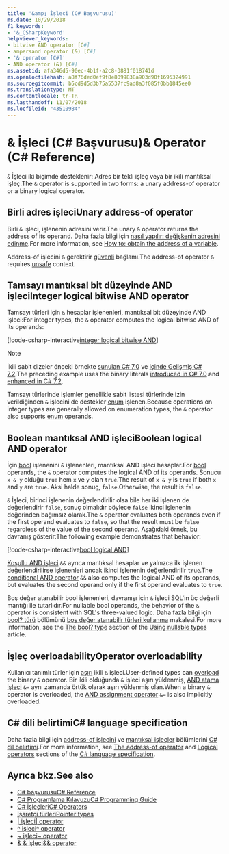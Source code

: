 ```yaml
---
title: '&amp; İşleci (C# Başvurusu)'
ms.date: 10/29/2018
f1_keywords:
- '&_CSharpKeyword'
helpviewer_keywords:
- bitwise AND operator [C#]
- ampersand operator (&) [C#]
- '& operator [C#]'
- AND operator (&) [C#]
ms.assetid: afa346d5-90ec-4b1f-a2c8-3881f018741d
ms.openlocfilehash: a8f76ded0ef9f8e8099838a903d90f1695324991
ms.sourcegitcommit: b5cd9d5d3b75a5537fc9ad8a3f085f0bb1845ee0
ms.translationtype: MT
ms.contentlocale: tr-TR
ms.lasthandoff: 11/07/2018
ms.locfileid: "43510984"
---
```

# <a name="amp-operator-c-reference"></a><span data-ttu-id="dcafa-102">&amp; İşleci (C# Başvurusu)</span><span class="sxs-lookup"><span data-stu-id="dcafa-102">&amp; Operator (C# Reference)</span></span>

<span data-ttu-id="dcafa-103">`&` İşleci iki biçimde desteklenir: Adres bir tekli işleç veya bir ikili mantıksal işleç.</span><span class="sxs-lookup"><span data-stu-id="dcafa-103">The `&` operator is supported in two forms: a unary address-of operator or a binary logical operator.</span></span>

## <a name="unary-address-of-operator"></a><span data-ttu-id="dcafa-104">Birli adres işleci</span><span class="sxs-lookup"><span data-stu-id="dcafa-104">Unary address-of operator</span></span>

<span data-ttu-id="dcafa-105">Birli `&` işleci, işlenenin adresini verir.</span><span class="sxs-lookup"><span data-stu-id="dcafa-105">The unary `&` operator returns the address of its operand.</span></span> <span data-ttu-id="dcafa-106">Daha fazla bilgi için [nasıl yapılır: değişkenin adresini edinme](../../programming-guide/unsafe-code-pointers/how-to-obtain-the-address-of-a-variable.md).</span><span class="sxs-lookup"><span data-stu-id="dcafa-106">For more information, see [How to: obtain the address of a variable](../../programming-guide/unsafe-code-pointers/how-to-obtain-the-address-of-a-variable.md).</span></span>

<span data-ttu-id="dcafa-107">Address-of işlecini `&` gerektirir [güvenli](../keywords/unsafe.md) bağlamı.</span><span class="sxs-lookup"><span data-stu-id="dcafa-107">The address-of operator `&` requires [unsafe](../keywords/unsafe.md) context.</span></span>

## <a name="integer-logical-bitwise-and-operator"></a><span data-ttu-id="dcafa-108">Tamsayı mantıksal bit düzeyinde AND işleci</span><span class="sxs-lookup"><span data-stu-id="dcafa-108">Integer logical bitwise AND operator</span></span>

<span data-ttu-id="dcafa-109">Tamsayı türleri için `&` hesaplar işlenenleri, mantıksal bit düzeyinde AND işleci:</span><span class="sxs-lookup"><span data-stu-id="dcafa-109">For integer types, the `&` operator computes the logical bitwise AND of its operands:</span></span>

[!code-csharp-interactive[integer logical bitwise AND](~/samples/snippets/csharp/language-reference/operators/AndOperatorExamples.cs#IntegerOperands)]

> [!NOTE]
> <span data-ttu-id="dcafa-110">İkili sabit dizeler önceki örnekte [sunulan C# 7.0](../../whats-new/csharp-7.md#numeric-literal-syntax-improvements) ve [içinde Gelişmiş C# 7.2](../../whats-new/csharp-7-2.md#leading-underscores-in-numeric-literals).</span><span class="sxs-lookup"><span data-stu-id="dcafa-110">The preceding example uses the binary literals [introduced in C# 7.0](../../whats-new/csharp-7.md#numeric-literal-syntax-improvements) and [enhanced in C# 7.2](../../whats-new/csharp-7-2.md#leading-underscores-in-numeric-literals).</span></span>

<span data-ttu-id="dcafa-111">Tamsayı türlerinde işlemler genellikle sabit listesi türlerinde izin verildiğinden `&` işlecini de destekler [enum](../keywords/enum.md) işlenen.</span><span class="sxs-lookup"><span data-stu-id="dcafa-111">Because operations on integer types are generally allowed on enumeration types, the `&` operator also supports [enum](../keywords/enum.md) operands.</span></span>

## <a name="boolean-logical-and-operator"></a><span data-ttu-id="dcafa-112">Boolean mantıksal AND işleci</span><span class="sxs-lookup"><span data-stu-id="dcafa-112">Boolean logical AND operator</span></span>

<span data-ttu-id="dcafa-113">İçin [bool](../keywords/bool.md) işlenenini `&` işlenenleri, mantıksal AND işleci hesaplar.</span><span class="sxs-lookup"><span data-stu-id="dcafa-113">For [bool](../keywords/bool.md) operands, the `&` operator computes the logical AND of its operands.</span></span> <span data-ttu-id="dcafa-114">Sonucu `x & y` olduğu `true` hem `x` ve `y` olan `true`.</span><span class="sxs-lookup"><span data-stu-id="dcafa-114">The result of `x & y` is `true` if both `x` and `y` are `true`.</span></span> <span data-ttu-id="dcafa-115">Aksi halde sonuç, `false`.</span><span class="sxs-lookup"><span data-stu-id="dcafa-115">Otherwise, the result is `false`.</span></span>

<span data-ttu-id="dcafa-116">`&` İşleci, birinci işlenenin değerlendirilir olsa bile her iki işlenen de değerlendirir `false`, sonuç olmalıdır böylece `false` ikinci işlenenin değerinden bağımsız olarak.</span><span class="sxs-lookup"><span data-stu-id="dcafa-116">The `&` operator evaluates both operands even if the first operand evaluates to `false`, so that the result must be `false` regardless of the value of the second operand.</span></span> <span data-ttu-id="dcafa-117">Aşağıdaki örnek, bu davranış gösterir:</span><span class="sxs-lookup"><span data-stu-id="dcafa-117">The following example demonstrates that behavior:</span></span>

[!code-csharp-interactive[bool logical AND](~/samples/snippets/csharp/language-reference/operators/AndOperatorExamples.cs#BooleanOperands)]

<span data-ttu-id="dcafa-118">[Koşullu AND işleci](conditional-and-operator.md) `&&` ayrıca mantıksal hesaplar ve yalnızca ilk işlenen değerlendirilirse işlenenleri ancak ikinci işlenenin değerlendirilir `true`.</span><span class="sxs-lookup"><span data-stu-id="dcafa-118">The [conditional AND operator](conditional-and-operator.md) `&&` also computes the logical AND of its operands, but evaluates the second operand only if the first operand evaluates to `true`.</span></span>

<span data-ttu-id="dcafa-119">Boş değer atanabilir bool işlenenleri, davranışı için `&` işleci SQL'in üç değerli mantığı ile tutarlıdır.</span><span class="sxs-lookup"><span data-stu-id="dcafa-119">For nullable bool operands, the behavior of the `&` operator is consistent with SQL's three-valued logic.</span></span> <span data-ttu-id="dcafa-120">Daha fazla bilgi için [bool? türü](../../programming-guide/nullable-types/using-nullable-types.md#the-bool-type) bölümünü [boş değer atanabilir türleri kullanma](../../programming-guide/nullable-types/using-nullable-types.md) makalesi.</span><span class="sxs-lookup"><span data-stu-id="dcafa-120">For more information, see the [The bool? type](../../programming-guide/nullable-types/using-nullable-types.md#the-bool-type) section of the [Using nullable types](../../programming-guide/nullable-types/using-nullable-types.md) article.</span></span>

## <a name="operator-overloadability"></a><span data-ttu-id="dcafa-121">İşleç overloadability</span><span class="sxs-lookup"><span data-stu-id="dcafa-121">Operator overloadability</span></span>

<span data-ttu-id="dcafa-122">Kullanıcı tanımlı türler için [aşırı](../keywords/operator.md) ikili `&` işleci.</span><span class="sxs-lookup"><span data-stu-id="dcafa-122">User-defined types can [overload](../keywords/operator.md) the binary `&` operator.</span></span> <span data-ttu-id="dcafa-123">Bir ikili olduğunda `&` işleci aşırı yüklenmiş, [AND atama işleci](and-assignment-operator.md) `&=` aynı zamanda örtük olarak aşırı yüklenmiş olan.</span><span class="sxs-lookup"><span data-stu-id="dcafa-123">When a binary `&` operator is overloaded, the [AND assignment operator](and-assignment-operator.md) `&=` is also implicitly overloaded.</span></span>

## <a name="c-language-specification"></a><span data-ttu-id="dcafa-124">C# dili belirtimi</span><span class="sxs-lookup"><span data-stu-id="dcafa-124">C# language specification</span></span>

<span data-ttu-id="dcafa-125">Daha fazla bilgi için [address-of işlecini](~/_csharplang/spec/unsafe-code.md#the-address-of-operator) ve [mantıksal işleçler](~/_csharplang/spec/expressions.md#logical-operators) bölümlerini [ C# dil belirtimi](../language-specification/index.md).</span><span class="sxs-lookup"><span data-stu-id="dcafa-125">For more information, see [The address-of operator](~/_csharplang/spec/unsafe-code.md#the-address-of-operator) and [Logical operators](~/_csharplang/spec/expressions.md#logical-operators) sections of the [C# language specification](../language-specification/index.md).</span></span>

## <a name="see-also"></a><span data-ttu-id="dcafa-126">Ayrıca bkz.</span><span class="sxs-lookup"><span data-stu-id="dcafa-126">See also</span></span>

- [<span data-ttu-id="dcafa-127">C# başvurusu</span><span class="sxs-lookup"><span data-stu-id="dcafa-127">C# Reference</span></span>](../index.md)
- [<span data-ttu-id="dcafa-128">C# Programlama Kılavuzu</span><span class="sxs-lookup"><span data-stu-id="dcafa-128">C# Programming Guide</span></span>](../../programming-guide/index.md)
- [<span data-ttu-id="dcafa-129">C# İşleçleri</span><span class="sxs-lookup"><span data-stu-id="dcafa-129">C# Operators</span></span>](index.md)
- [<span data-ttu-id="dcafa-130">İşaretçi türleri</span><span class="sxs-lookup"><span data-stu-id="dcafa-130">Pointer types</span></span>](../../programming-guide/unsafe-code-pointers/pointer-types.md)
- [<span data-ttu-id="dcafa-131">| işleci</span><span class="sxs-lookup"><span data-stu-id="dcafa-131">| operator</span></span>](or-operator.md)
- [<span data-ttu-id="dcafa-132">^ işleci</span><span class="sxs-lookup"><span data-stu-id="dcafa-132">^ operator</span></span>](xor-operator.md)
- [<span data-ttu-id="dcafa-133">~ işleci</span><span class="sxs-lookup"><span data-stu-id="dcafa-133">~ operator</span></span>](bitwise-complement-operator.md)
- [<span data-ttu-id="dcafa-134">& & işleci</span><span class="sxs-lookup"><span data-stu-id="dcafa-134">&& operator</span></span>](conditional-and-operator.md)
